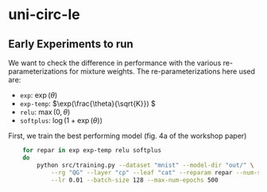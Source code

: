 # uni-circ-le

## Early Experiments to run

We want to check the difference in performance with the various re-parameterizations for mixture weights.
The re-parameterizations here used are:
- `exp`: $\exp(\theta)$
- `exp-temp`: $\exp(\frac{\theta}{\sqrt{K}}) $
- `relu`: $\max(0, \theta)$
- `softplus`: $\log(1 + \exp(\theta))$

First, we train the best performing model (fig. 4a of the workshop paper)
```bash
    for repar in exp exp-temp relu softplus
    do
        python src/training.py --dataset "mnist" --model-dir "out/" \
            --rg "QG" --layer "cp" --leaf "cat" --reparam repar --num-sums 256 \
            --lr 0.01 --batch-size 128 --max-num-epochs 500
```
